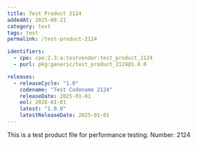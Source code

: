 ```yaml
---
title: Test Product 2124
addedAt: 2025-08-21
category: test
tags: test
permalink: /test-product-2124

identifiers:
  - cpe: cpe:2.3:a:testvendor:test_product_2124
  - purl: pkg:generic/test_product_2124@1.0.0

releases:
  - releaseCycle: "1.0"
    codename: "Test Codename 2124"
    releaseDate: 2025-01-01
    eol: 2026-01-01
    latest: "1.0.0"
    latestReleaseDate: 2025-01-01
---
```


This is a test product file for performance testing. Number: 2124

